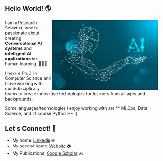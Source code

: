 ## Hello World! 🌎 

<a href="https://github.com/mckolu/mckolu/blob/main/1.png"><img align="right" width="349" height="auto" src="https://github.com/mckolu/mckolu/blob/main/1.png"></a>

<!--  <a href="https://github.com/mckolu/mckolu/blob/main/python.jpg"><img align="right" width="349" height="auto" src="https://github.com/mckolu/mckolu/blob/main/python.jpg"></a> -->

I am a Research Scientist, who is passionate about creating **Conversational AI systems** and **intelligent AI applications** for human learning. 👨🏻‍💻

I have a Ph.D. in Computer Science and I love working with multi-disciplinary teams to create innovative technologies for learners from all ages and backgrounds. 

Some languages/technologies I enjoy working with are ** MLOps, Data Science, and of course Python!** :)  

## Let's Connect! 🤝

- My home: <a href="https://www.linkedin.com/in/mehmet-celepkolu/">LinkedIn</a> 🌐
- My second home: <a href="https://mckolu.github.io/">Website</a>  🏠 
- My Publications: <a href="https://scholar.google.com/citations?user=Lfj38jUAAAAJ&hl=en">Google Scholar</a> ✍️


<b>
 
 
 

